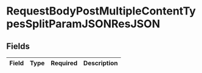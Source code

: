 # RequestBodyPostMultipleContentTypesSplitParamJSONResJSON


## Fields

| Field       | Type        | Required    | Description |
| ----------- | ----------- | ----------- | ----------- |
